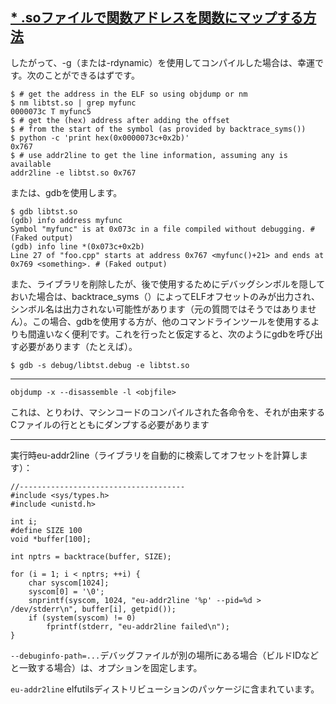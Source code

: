 ## [* .soファイルで関数アドレスを関数にマップする方法](https://stackoverflow.com/questions/7556045/how-to-map-function-address-to-function-in-so-files)

したがって、-g（または-rdynamic）を使用してコンパイルした場合は、幸運です。次のことができるはずです。<br>
```
$ # get the address in the ELF so using objdump or nm
$ nm libtst.so | grep myfunc
0000073c T myfunc5
$ # get the (hex) address after adding the offset 
$ # from the start of the symbol (as provided by backtrace_syms())
$ python -c 'print hex(0x0000073c+0x2b)'
0x767
$ # use addr2line to get the line information, assuming any is available            
addr2line -e libtst.so 0x767
```

または、gdbを使用します。<br>
```
$ gdb libtst.so
(gdb) info address myfunc
Symbol "myfunc" is at 0x073c in a file compiled without debugging. # (Faked output)
(gdb) info line *(0x073c+0x2b)
Line 27 of "foo.cpp" starts at address 0x767 <myfunc()+21> and ends at 0x769 <something>. # (Faked output)
```
また、ライブラリを削除したが、後で使用するためにデバッグシンボルを隠しておいた場合は、backtrace_syms（）によってELFオフセットのみが出力され、シンボル名は出力されない可能性があります（元の質問ではそうではありません）。この場合、gdbを使用する方が、他のコマンドラインツールを使用するよりも間違いなく便利です。これを行ったと仮定すると、次のようにgdbを呼び出す必要があります（たとえば）。<br>
```
$ gdb -s debug/libtst.debug -e libtst.so
```

---

```
objdump -x --disassemble -l <objfile>
```
これは、とりわけ、マシンコードのコンパイルされた各命令を、それが由来するCファイルの行とともにダンプする必要があります<br>

---

実行時eu-addr2line（ライブラリを自動的に検索してオフセットを計算します）：<br>

```
//-------------------------------------
#include <sys/types.h>
#include <unistd.h>

int i;
#define SIZE 100
void *buffer[100];

int nptrs = backtrace(buffer, SIZE);

for (i = 1; i < nptrs; ++i) {
    char syscom[1024];
    syscom[0] = '\0';
    snprintf(syscom, 1024, "eu-addr2line '%p' --pid=%d > /dev/stderr\n", buffer[i], getpid());
    if (system(syscom) != 0)
        fprintf(stderr, "eu-addr2line failed\n");
}
```

`--debuginfo-path=...`デバッグファイルが別の場所にある場合（ビルドIDなどと一致する場合）は、オプションを固定します。<br>

`eu-addr2line` elfutilsディストリビューションのパッケージに含まれています。<br>

